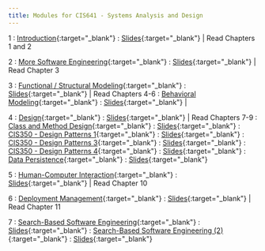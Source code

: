 ```yaml
---
title: Modules for CIS641 - Systems Analysis and Design
---
```


1
: [Introduction](../assets/slides/CIS641-1-Intro-to-SAaD.pdf){:target="_blank"}
  : [Slides](../assets/slides/CIS641-1-Intro-to-SAaD.pdf){:target="_blank"} \| Read Chapters 1 and 2

2
: [More Software Engineering](#){:target="_blank"}
  : [Slides](../assets/slides/CIS641-2-More-SE.pdf){:target="_blank"} \| Read Chapter 3

3
: [Functional / Structural Modeling](../assets/slides/CIS641-3-Functional_Structural_Modeling.pdf){:target="_blank"}
  : [Slides](../assets/slides/CIS641-3-Functional_Structural_Modeling.pdf){:target="_blank"} \| Read Chapters 4-6
: [Behavioral Modeling](../assets/slides/CIS641-4-Behavioral_Modeling.pdf){:target="_blank"}
  : [Slides](../assets/slides/CIS641-4-Behavioral_Modeling.pdf){:target="_blank"} \| 


4 
: [Design](../assets/slides/CIS641-5-Design.pdf){:target="_blank"}
  : [Slides](../assets/slides/CIS641-5-Design.pdf){:target="_blank"} \| Read Chapters 7-9
: [Class and Method Design](../assets/slides/CIS641-6-Class-and-Method-Design.pdf){:target="_blank"}
  : [Slides](../assets/slides/CIS641-6-Class-and-Method-Design.pdf){:target="_blank"} 
: [CIS350 - Design Patterns 1](../assets/slides/CIS350-15-Design-Patterns-1.pdf){:target="_blank"}
  : [Slides](../assets/slides/CIS350-15-Design-Patterns-1.pdf){:target="_blank"} 
: [CIS350 - Design Patterns 3](../assets/slides/CIS350-17-Design-Patterns-3.pdf){:target="_blank"}
  : [Slides](../assets/slides/CIS350-17-Design-Patterns-3.pdf){:target="_blank"} 
: [CIS350 - Design Patterns 4](../assets/slides/CIS350-18-Design-Patterns-4.pdf){:target="_blank"}
  : [Slides](../assets/slides/CIS350-18-Design-Patterns-4.pdf){:target="_blank"} 
: [Data Persistence](../assets/slides/CIS641-7-Data-Persistence.pdf){:target="_blank"}
  : [Slides](../assets/slides/CIS641-7-Data-Persistence.pdf){:target="_blank"} 

5
: [Human-Computer Interaction](../assets/slides/CIS641-8-HCI-Design.pdf){:target="\_blank"}
  : [Slides](../assets/slides/CIS641-8-HCI-Design.pdf){:target="\_blank"} \| Read Chapter 10

6
: [Deployment Management](../assets/slides/CIS641-9-Deployment-Management.pdf){:target="\_blank"}
  : [Slides](../assets/slides/CIS641-9-Deployment-Management.pdf){:target="\_blank"} \| Read Chapter 11

7
: [Search-Based Software Engineering](../assets/slides/CIS641-10-SBSE.pdf){:target="\_blank"}
  : [Slides](../assets/slides/CIS641-10-SBSE.pdf){:target="\_blank"}
: [Search-Based Software Engineering (2)](../assets/slides/CIS641-10_5-SBSE2.pdf){:target="\_blank"}
  : [Slides](../assets/slides/CIS641-10_5-SBSE2.pdf){:target="\_blank"}
